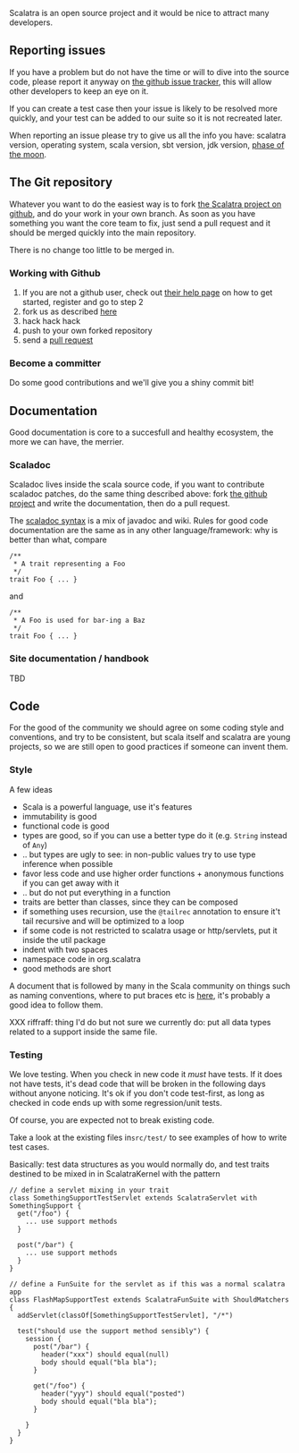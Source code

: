 
Scalatra is an open source project and it would be nice to attract many developers. 

## Reporting issues
If you have a problem but do not have the time or will to dive into the source code, please report it anyway
on [the github issue tracker](https://github.com/scalatra/scalatra/issues), this will allow other developers to keep an eye on it.

If you can create a test case then your issue is likely to be resolved more quickly, and your test can be added to our
suite so it is not recreated later.

When reporting an issue please try to give us all the info you have: scalatra version, operating system, scala version, sbt version,
 jdk version, [phase of the moon](http://www.ist.rit.edu/~jxs/jargon/html/P/phase-of-the-moon.html).


## The Git repository
Whatever you want to do the easiest way is to fork [the Scalatra project on github](https://github.com/scalatra/scalatra/), 
and do your work in your own branch.
As soon as you have something you want the core team to fix, just send a pull request and it should be merged 
quickly into the main repository. 

There is no change too little to be merged in.

### Working with Github

  1. If you are not a github user, check out [their help page](http://help.github.com/) on how to get started, register and go  to step 2
  2. fork us as described [here](http://help.github.com/forking/) 
  3. hack hack hack
  4. push to your own forked repository
  5. send a [pull request](https://help.github.com/articles/using-pull-requests)

### Become a committer
Do some good contributions and we'll give you a shiny commit bit!

## Documentation
Good documentation is core to a succesfull and healthy ecosystem, the more we can have, the merrier. 

### Scaladoc
Scaladoc lives inside the scala source code, if you want to contribute scaladoc patches, do the same thing described above:
fork [the github project](https://github.com/scalatra/scalatra/) and write the documentation, then do a pull request. 

The [scaladoc syntax](http://lampsvn.epfl.ch/trac/scala/wiki/Scaladoc/AuthorDocs) is a mix of javadoc and wiki.
Rules for good code documentation are the same as in any other language/framework: why is better than what, compare

    /**
     * A trait representing a Foo
     */
    trait Foo { ... }


and

    /**
     * A Foo is used for bar-ing a Baz
     */
    trait Foo { ... }

### Site documentation / handbook
TBD

## Code
For the good of the community we should agree on some coding style and conventions, and try to be consistent, but scala itself and scalatra
are young projects, so we are still open to good practices if someone can invent them.

### Style
A few ideas

* Scala is a powerful language, use it's features
* immutability is good
* functional code is good
* types are good, so if you can use a better type do it (e.g. `String` instead of `Any`)
* .. but types are ugly to see: in non-public values try to use type inference when possible
* favor less code and use higher order functions + anonymous functions if you can get away with it
* .. but do not put everything in a function
* traits are better than classes, since they can be composed
* if something uses recursion, use the `@tailrec` annotation to ensure it't tail recursive and will be optimized to a loop
* if some code is not restricted to scalatra usage or http/servlets, put it inside the util package 
* indent with two spaces
* namespace code in org.scalatra
* good methods are short

A document that is followed by many in the Scala community on things such as naming conventions, where to put braces etc is [here](http://davetron5000.github.com/scala-style/ScalaStyleGuide.pdf), it's probably a good idea to follow them.

XXX riffraff: thing I'd do but not sure we currently do: put all data types related to a support inside the same file. 

### Testing
We love testing. When you check in new code it _must_ have tests. If it does not have tests, it's dead code that will be broken in the following days
without anyone noticing. It's ok if you don't code test-first, as long as checked in code ends up with some regression/unit tests.

Of course, you are expected not to break existing code.

Take a look at the existing files in`src/test/` to see examples of how to write test cases.

Basically: test data structures as you would normally do, and test traits destined to be mixed in in ScalatraKernel with the pattern

    // define a servlet mixing in your trait
    class SomethingSupportTestServlet extends ScalatraServlet with SomethingSupport {
      get("/foo") {
        ... use support methods
      }

      post("/bar") {
        ... use support methods
      }
    }

    // define a FunSuite for the servlet as if this was a normal scalatra app
    class FlashMapSupportTest extends ScalatraFunSuite with ShouldMatchers {
      addServlet(classOf[SomethingSupportTestServlet], "/*")

      test("should use the support method sensibly") {
        session {
          post("/bar") {
            header("xxx") should equal(null)
            body should equal("bla bla");
          }

          get("/foo") {
            header("yyy") should equal("posted")
            body should equal("bla bla");
          }

        }
      }
    }

